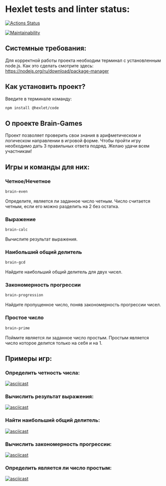 # Hexlet tests and linter status:

[![Actions Status](https://github.com/JS-Demi/frontend-project-44/workflows/hexlet-check/badge.svg)](https://github.com/JS-Demi/frontend-project-44/actions)


[![Maintainability](https://api.codeclimate.com/v1/badges/15be2e4e4db480fb91b2/maintainability)](https://codeclimate.com/github/JS-Demi/frontend-project-44/maintainability)

## Системные требования:

Для корректной работы проекта необходим терминал с установленным node.js.
Как это сделать смотрите здесь: https://nodejs.org/ru/download/package-manager

## Как установить проект?

Введите в терминале команду:
```sh
npm install @hexlet/code
```

## О проекте Brain-Games
Проект позволяет проверить свои знания в арифметическом и логическом направлении в игровой форме.
Чтобы пройти игру необходимо дать 3 правильных ответа подряд.
Желаю удачи всем участникам!

## Игры и команды для них:

### Четное/Нечетное
```sh
brain-even
```
Определите, является ли заданное число четным. Число считается четным, если его можно разделить на 2 без остатка.

### Выражение
```sh
brain-calc
```
Вычислите результат выражения.

### Наибольший общий делитель
```sh
brain-gcd
```
Найдите наибольший общий делитель для двух чисел.

### Закономерность прогрессии
```sh
brain-progression
```
Найдите пропущенное число, поняв закономерность прогрессии чисел.

### Простое число
```sh
brain-prime
```
Поймите является ли заданное число простым. Простым является число которое делится только на себя и на 1.


## Примеры игр:

### Определить четность числа:
[![asciicast](https://asciinema.org/a/oqa2ZJ44lRhNklyg92IW550Wc.svg)](https://asciinema.org/a/oqa2ZJ44lRhNklyg92IW550Wc)

### Вычислить результат выражения:
[![asciicast](https://asciinema.org/a/wDeVQamzpuFNFbd7TBM5l0Xh5.svg)](https://asciinema.org/a/wDeVQamzpuFNFbd7TBM5l0Xh5)

### Найти наибольший общий делитель:
[![asciicast](https://asciinema.org/a/IIGKTf9xBYzqlj5M0BFBMRgwO.svg)](https://asciinema.org/a/IIGKTf9xBYzqlj5M0BFBMRgwO)

### Вычислить закономерность прогрессии:
[![asciicast](https://asciinema.org/a/fLNlGa3KGfWLlaZG9nJVwFpYw.svg)](https://asciinema.org/a/fLNlGa3KGfWLlaZG9nJVwFpYw)

### Определить является ли число простым:
[![asciicast](https://asciinema.org/a/VKZ76hgyxUVYJnq0ipr2lF2E8.svg)](https://asciinema.org/a/VKZ76hgyxUVYJnq0ipr2lF2E8)
